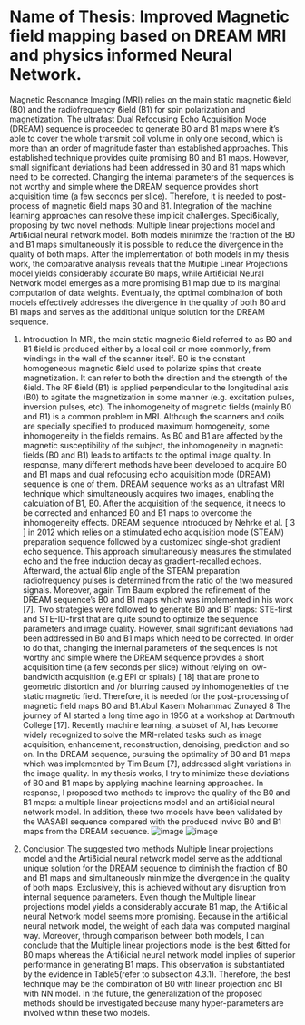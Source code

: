 # Name of Thesis: Improved Magnetic field mapping based on DREAM MRI and physics informed Neural Network.

Magnetic Resonance Imaging (MRI) relies on the main static magnetic ϐield (B0) and the
radiofrequency ϐield (B1) for spin polarization and magnetization. The ultrafast Dual
Refocusing Echo Acquisition Mode (DREAM) sequence is proceeded to generate B0 and
B1 maps where it’s able to cover the whole transmit coil volume in only one second, which
is more than an order of magnitude faster than established approaches. This established
technique provides quite promising B0 and B1 maps. However, small significant
deviations had been addressed in B0 and B1 maps which need to be corrected. Changing
the internal parameters of the sequences is not worthy and simple where the DREAM
sequence provides short acquisition time (a few seconds per slice). Therefore, it is needed
to post-process of magnetic ϐield maps B0 and B1. Integration of the machine learning
approaches can resolve these implicit challenges. Speciϐically, proposing by two novel
methods: Multiple linear projections model and Artiϐicial neural network model. Both
models minimize the fraction of the B0 and B1 maps simultaneously it is possible to
reduce the divergence in the quality of both maps. After the implementation of both
models in my thesis work, the comparative analysis reveals that the Multiple Linear
Projections model yields considerably accurate B0 maps, while Artiϐicial Neural Network
model emerges as a more promising B1 map due to its marginal computation of data
weights. Eventually, the optimal combination of both models effectively addresses the
divergence in the quality of both B0 and B1 maps and serves as the additional unique
solution for the DREAM sequence.

1. Introduction
In MRI, the main static magnetic ϐield referred to as B0 and B1 ϐield is produced either by
a local coil or more commonly, from windings in the wall of the scanner itself. B0 is the
constant homogeneous magnetic ϐield used to polarize spins that create magnetization. It
can refer to both the direction and the strength of the ϐield. The RF ϐield (B1) is applied
perpendicular to the longitudinal axis (B0) to agitate the magnetization in some manner
(e.g. excitation pulses, inversion pulses, etc). The inhomogeneity of magnetic fields
(mainly B0 and B1) is a common problem in MRI. Although the scanners and coils are
specially specified to produced maximum homogeneity, some inhomogeneity in the fields
remains. As B0 and B1 are affected by the magnetic susceptibility of the subject, the
inhomogeneity in magnetic fields (B0 and B1) leads to artifacts to the optimal image
quality. In response, many different methods have been developed to acquire B0 and B1
maps and dual refocusing echo acquisition mode (DREAM) sequence is one of them.
DREAM sequence works as an ultrafast MRI technique which simultaneously acquires
two images, enabling the calculation of B1, B0. After the acquisition of the sequence, it needs
to be corrected and enhanced B0 and B1 maps to overcome the inhomogeneity effects.
DREAM sequence introduced by Nehrke et al. [ 3 ] in 2012 which relies on a stimulated
echo acquisition mode (STEAM) preparation sequence followed by a customized single-shot gradient echo sequence. This approach simultaneously measures the stimulated
echo and the free induction decay as gradient-recalled echoes. Afterward, the actual ϐlip
angle of the STEAM preparation radiofrequency pulses is determined from the ratio of the
two measured signals. Moreover, again Tim Baum explored the refinement of the DREAM
sequence’s B0 and B1 maps which was implemented in his work [7]. Two strategies were followed to generate B0 and B1 maps: STE-first and STE-ID-first that are quite
sound to optimize the sequence parameters and image quality. However, small significant
deviations had been addressed in B0 and B1 maps which need to be corrected. In order
to do that, changing the internal parameters of the sequences is not worthy and simple
where the DREAM sequence provides a short acquisition time (a few seconds per slice)
without relying on low-bandwidth acquisition (e.g EPI or spirals) [ 18] that are prone to
geometric distortion and /or blurring caused by inhomogeneities of the static magnetic field.
Therefore, it is needed for the post-processing of magnetic field maps B0 and B1.Abul Kasem Mohammad Zunayed
8
The journey of AI started a long time ago in 1956 at a workshop at Dartmouth College
[17]. Recently machine learning, a subset of AI, has become widely recognized to solve
the MRI-related tasks such as image acquisition, enhancement, reconstruction, denoising,
prediction and so on. In the DREAM sequence, pursuing the optimality of B0 and B1 maps
which was implemented by Tim Baum [7], addressed slight variations in the image
quality. In my thesis works, I try to minimize these deviations of B0 and B1 maps by
applying machine learning approaches. In response, I proposed two methods to improve
the quality of the B0 and B1 maps: a multiple linear projections model and an artiϐicial
neural network model. In addition, these two models have been validated by the WASABI
sequence compared with the produced invivo B0 and B1 maps from the DREAM sequence.
![image](https://github.com/abulzunayed/Masters-Thesis/assets/122612945/281cdc43-9bd9-4bcc-96b7-a064e0e9a03e)
![image](https://github.com/abulzunayed/Masters-Thesis/assets/122612945/6d342af2-1e0b-4f2a-b207-1d5fda90955c)

6. Conclusion
The suggested two methods Multiple linear projections model and the Artiϐicial neural
network model serve as the additional unique solution for the DREAM sequence to
diminish the fraction of B0 and B1 maps and simultaneously minimize the divergence in the
quality of both maps. Exclusively, this is achieved without any disruption from internal
sequence parameters. Even though the Multiple linear projections model yields a
considerably accurate B1 map, the Artiϐicial neural Network model seems more
promising. Because in the artiϐicial neural network model, the weight of each data was
computed marginal way. Moreover, through comparison between both models, I can
conclude that the Multiple linear projections model is the best ϐitted for B0 maps whereas
the Artiϐicial neural network model implies of superior performance in generating B1
maps. This observation is substantiated by the evidence in Table5(refer to subsection
4.3.1). Therefore, the best technique may be the combination of B0 with linear projection
and B1 with NN model. In the future, the generalization of the proposed methods should
be investigated because many hyper-parameters are involved within these two models.

